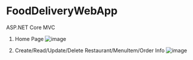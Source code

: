 # FoodDeliveryWebApp
ASP.NET Core MVC

1. Home Page
![image](https://user-images.githubusercontent.com/39202933/63644697-f2baf200-c6bc-11e9-9d0f-3e1e86358f7b.png)

2. Create/Read/Update/Delete Restaurant/MenuItem/Order Info
![image](https://user-images.githubusercontent.com/39202933/63644710-20a03680-c6bd-11e9-8425-24dcb9c733bd.png)

